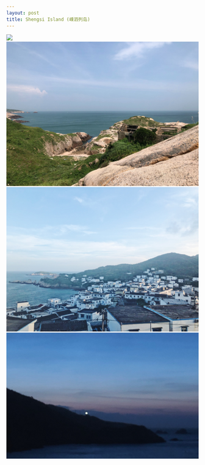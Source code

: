 ```yaml
---
layout: post
title: Shengsi Island (嵊泗列岛)
---
```


![](/assets/photos/shengsi-island-1.JPG)
![](/assets/photos/shengsi-island-2.JPG)
![](/assets/photos/shengsi-island-3.JPG)
![](/assets/photos/shengsi-island-4.JPG)